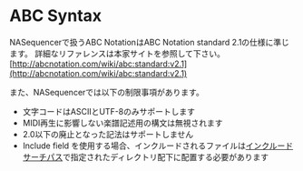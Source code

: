ABC Syntax
==========

NASequencerで扱うABC NotationはABC Notation standard 2.1の仕様に準じます。
詳細なリファレンスは本家サイトを参照して下さい。  
[http://abcnotation.com/wiki/abc:standard:v2.1](http://abcnotation.com/wiki/abc:standard:v2.1)

また、NASequencerでは以下の制限事項があります。

- 文字コードはASCIIとUTF-8のみサポートします
- MIDI再生に影響しない楽譜記述用の構文は無視されます
- 2.0以下の廃止となった記法はサポートしません
- Include field を使用する場合、インクルードされるファイルは[インクルードサーチパス](TODO)で指定されたディレクトリ配下に配置する必要があります
